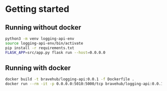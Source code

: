 # Getting started

## Running without docker

```sh
python3 -m venv logging-api-env
source logging-api-env/bin/activate
pip install -r requirements.txt
FLASK_APP=src/app.py flask run --host=0.0.0.0
```

## Running with docker

```sh
docker build -t bravehub/logging-api:0.0.1 -f Dockerfile .
docker run --rm -it -p 0.0.0.0:5010:5000/tcp bravehub/logging-api:0.0.1
```
